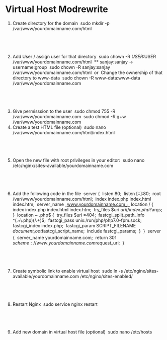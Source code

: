 # Virtual Host Modrewrite 

1. Create directory for the domain 
sudo mkdir -p /var/www/yourdomainname.com/html 
##  

2. Add User / assign user for that directory 
sudo chown -R $USER:$USER /var/www/yourdomainname.com/html 
** sanjay:sanjay -> username:group 
sudo chown -R sanjay:sanjay /var/www/yourdomainname.com/html 
or 
Change the ownership of that directory to www-data 
sudo chown -R www-data:www-data /var/www/yourdomainname.com 
##  

3. Give permisssion to the user 
sudo chmod 755 -R /var/www/yourdomainname.com 
sudo chmod -R g+w /var/www/yourdomainname.com 
  
4. Create a test HTML file (optional) 
sudo nano /var/www/yourdomainname.com/html/index.html 
##  

5. Open the new file with root privileges in your editor: 
sudo nano /etc/nginx/sites-available/yourdomainname.com 
##  

6. Add the following code in the file 
server { 
listen 80; 
listen [::]:80; 
root /var/www/yourdomainname.com/html; 
index index.php index.html index.htm; 
server_name _www.yourdomainname.com_; 
location / { 
index index.php index.html index.htm; 
try_files $uri $uri/ /index.php?$args; 
} 
location ~ \.php$ { 
try_files $uri =404; 
fastcgi_split_path_info ^(.+\.php)(/.+)$; 
fastcgi_pass unix:/run/php/php7.0-fpm.sock; 
fastcgi_index index.php; 
fastcgi_param SCRIPT_FILENAME $document_root$fastcgi_script_name; 
include fastcgi_params; 
} 
} 
server { 
server_name yourdomainname.com; 
return 301 $scheme://www.yourdomainname.com$request_uri; 
} 
##  

7. Create symbolic link to enable virtual host 
sudo ln -s /etc/nginx/sites-available/yourdomainname.com /etc/nginx/sites-enabled/ 
##  

8. Restart Nginx 
sudo service nginx restart 
##  

9. Add new domain in virtual host file (optional) 
sudo nano /etc/hosts 

